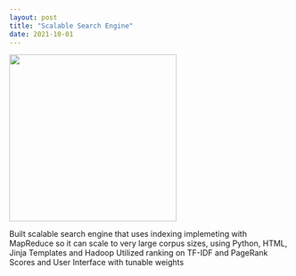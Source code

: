 ```yaml
---
layout: post
title: "Scalable Search Engine"
date: 2021-10-01
---
```

<img src="https://user-images.githubusercontent.com/55659935/146872151-821d1ed3-228b-460a-a403-aee8b65084b3.png"
     class="center" style="width:300px;height:6=370px;" border="0">

Built scalable search engine that uses indexing implemeting with MapReduce so it can scale to very large corpus sizes, using Python, HTML, Jinja Templates and Hadoop
Utilized ranking on TF-IDF and PageRank Scores and User Interface with tunable weights
                        
                        
